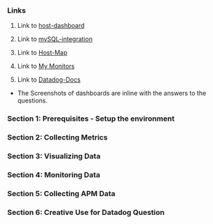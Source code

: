### Links

1) Link to [host-dashboard](https://app.datadoghq.com/dash/host/732018690?live=true&page=0&tile_size=m&is_auto=false&from_ts=1544806380000&to_ts=1544809980000)

2) Link to [mySQL-integration](https://app.datadoghq.com/dash/integration/12/mysql---overview?tile_size=m&page=0&is_auto=false&from_ts=1544806500000&to_ts=1544810100000&live=true)

3) Link to [Host-Map](https://app.datadoghq.com/infrastructure/map?fillby=avg%3Acpuutilization&sizeby=avg%3Anometric&groupby=availability-zone&nameby=name&nometrichosts=false&tvMode=false&nogrouphosts=true&palette=green_to_orange&paletteflip=false&node_type=host)

4) Link to [My Monitors](https://app.datadoghq.com/monitors/manage)

5) Link to [Datadog-Docs](https://docs.datadoghq.com/)


* The Screenshots of dashboards are inline with the answers to the questions.

### Section 1: Prerequisites - Setup the environment

### Section 2: Collecting Metrics

### Section 3: Visualizing Data

### Section 4: Monitoring Data

### Section 5: Collecting APM Data

### Section 6: Creative Use for Datadog Question
